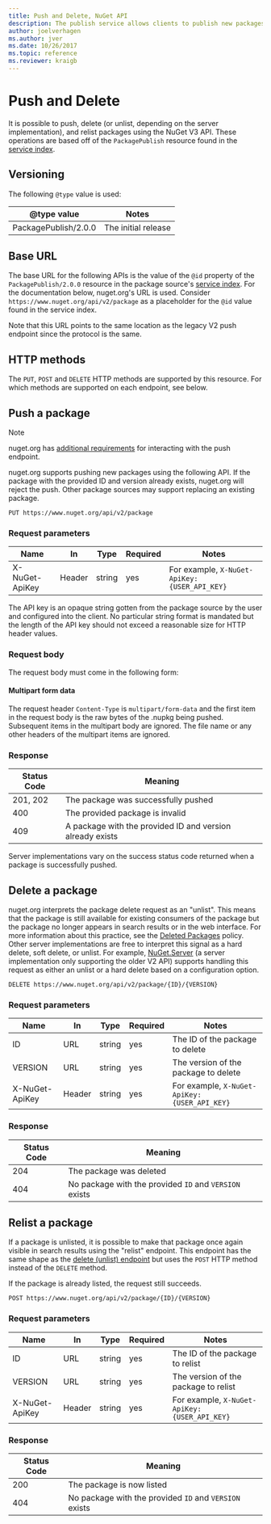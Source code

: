 ```yaml
---
title: Push and Delete, NuGet API
description: The publish service allows clients to publish new packages and unlist or delete existing packages.
author: joelverhagen
ms.author: jver
ms.date: 10/26/2017
ms.topic: reference
ms.reviewer: kraigb
---
```


# Push and Delete

It is possible to push, delete (or unlist, depending on the server implementation), and relist packages using the NuGet
V3 API. These operations are based off of the `PackagePublish` resource found in the [service index](service-index.md).

## Versioning

The following `@type` value is used:

@type value          | Notes
-------------------- | -----
PackagePublish/2.0.0 | The initial release

## Base URL

The base URL for the following APIs is the value of the `@id` property of the `PackagePublish/2.0.0` resource in the
package source's [service index](service-index.md). For the documentation below, nuget.org's URL is used. Consider 
`https://www.nuget.org/api/v2/package` as a placeholder for the `@id` value found in the service index.

Note that this URL points to the same location as the legacy V2 push endpoint since the protocol is the same.

## HTTP methods

The `PUT`, `POST` and `DELETE` HTTP methods are supported by this resource. For which methods are supported on each
endpoint, see below.

## Push a package

> [!Note]
> nuget.org has [additional requirements](NuGet-Protocols.md) for interacting with the push endpoint.

nuget.org supports pushing new packages using the following API. If the package with the provided ID and version
already exists, nuget.org will reject the push. Other package sources may support replacing an existing package.

    PUT https://www.nuget.org/api/v2/package

### Request parameters

Name           | In     | Type   | Required | Notes
-------------- | ------ | ------ | -------- | -----
X-NuGet-ApiKey | Header | string | yes      | For example, `X-NuGet-ApiKey: {USER_API_KEY}`

The API key is an opaque string gotten from the package source by the user and configured into the client. No
particular string format is mandated but the length of the API key should not exceed a reasonable size for HTTP header
values.

### Request body

The request body must come in the following form:

#### Multipart form data

The request header `Content-Type` is `multipart/form-data` and the first item in the request body is the raw bytes of
the .nupkg being pushed. Subsequent items in the multipart body are ignored. The file name or any other headers of the
multipart items are ignored.

### Response

Status Code | Meaning
----------- | -------
201, 202    | The package was successfully pushed
400         | The provided package is invalid
409         | A package with the provided ID and version already exists

Server implementations vary on the success status code returned when a package is successfully pushed.

## Delete a package

nuget.org interprets the package delete request as an "unlist". This means that the package is still available for
existing consumers of the package but the package no longer appears in search results or in the web interface. For
more information about this practice, see the
[Deleted Packages](../nuget-org/policies/deleting-packages.md) policy. Other server
implementations are free to interpret this signal as a hard delete, soft delete, or unlist. For example,
[NuGet.Server](https://www.nuget.org/packages/NuGet.Server) (a server implementation only supporting the older V2 API)
supports handling this request as either an unlist or a hard delete based on a configuration option.

    DELETE https://www.nuget.org/api/v2/package/{ID}/{VERSION}

### Request parameters

Name           | In     | Type   | Required | Notes
-------------- | ------ | ------ | -------- | -----
ID             | URL    | string | yes      | The ID of the package to delete
VERSION        | URL    | string | yes      | The version of the package to delete
X-NuGet-ApiKey | Header | string | yes      | For example, `X-NuGet-ApiKey: {USER_API_KEY}`

### Response

Status Code | Meaning
----------- | -------
204         | The package was deleted
404         | No package with the provided `ID` and `VERSION` exists

## Relist a package

If a package is unlisted, it is possible to make that package once again visible in search results using the "relist"
endpoint. This endpoint has the same shape as the [delete (unlist) endpoint](#delete-a-package) but uses the `POST`
HTTP method instead of the `DELETE` method.

If the package is already listed, the request still succeeds.

    POST https://www.nuget.org/api/v2/package/{ID}/{VERSION}

### Request parameters

Name           | In     | Type   | Required | Notes
-------------- | ------ | ------ | -------- | -----
ID             | URL    | string | yes      | The ID of the package to relist
VERSION        | URL    | string | yes      | The version of the package to relist
X-NuGet-ApiKey | Header | string | yes      | For example, `X-NuGet-ApiKey: {USER_API_KEY}`

### Response

Status Code | Meaning
----------- | -------
200         | The package is now listed
404         | No package with the provided `ID` and `VERSION` exists
